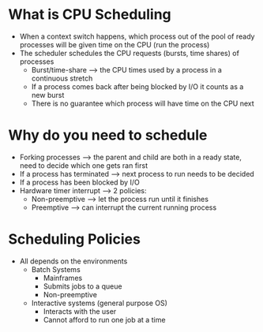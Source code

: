 # What is CPU Scheduling
- When a context switch happens, which process out of the pool of ready processes will be given time on the CPU (run the process)
- The scheduler schedules the CPU requests (bursts, time shares) of processes
	- Burst/time-share --> the CPU times used by a process in a continuous stretch
	- If a process comes back after being blocked by I/O it counts as a new burst
	- There is no guarantee which process will have time on the CPU next


# Why do you need to schedule
- Forking processes --> the parent and child are both in a ready state, need to decide which one gets ran first
- If a process has terminated --> next process to run needs to be decided 
- If a process has been blocked by I/O
- Hardware timer interrupt --> 2 policies:
	- Non-preemptive --> let the process run until it finishes
	- Preemptive --> can interrupt the current running process


# Scheduling Policies
- All depends on the environments 
	- Batch Systems
		- Mainframes
		- Submits jobs to a queue
		- Non-preemptive
	- Interactive systems (general purpose OS)
		- Interacts with the user
		- Cannot afford to run one job at a time



